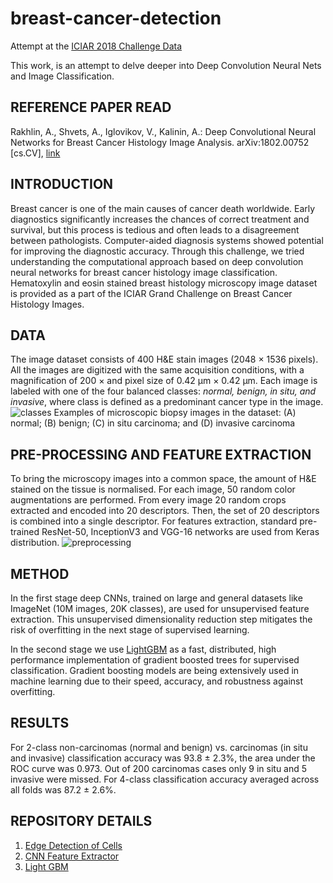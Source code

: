 # breast-cancer-detection
Attempt at the [ICIAR 2018 Challenge Data](https://iciar2018-challenge.grand-challenge.org/)

This work, is an attempt to delve deeper into Deep Convolution Neural Nets and Image Classification.

## REFERENCE PAPER READ
Rakhlin, A., Shvets, A., Iglovikov, V., Kalinin, A.: Deep Convolutional Neural Networks for Breast Cancer Histology Image Analysis. arXiv:1802.00752 [cs.CV], [link](https://arxiv.org/abs/1802.00752)

## INTRODUCTION
Breast cancer is one of the main causes of cancer death worldwide. Early diagnostics significantly increases the chances of correct treatment and survival, but this process is tedious and often leads to a disagreement between pathologists. Computer-aided diagnosis systems showed potential for improving the diagnostic accuracy. Through this challenge, we tried understanding the computational approach based on deep convolution neural networks for breast cancer histology image classification. Hematoxylin and eosin stained breast histology microscopy image dataset is provided as a part of the ICIAR Grand Challenge on Breast Cancer Histology Images.

## DATA
The image dataset consists of 400 H&E stain images (2048 × 1536 pixels). All the images are digitized with the same acquisition conditions, with a magnification of 200 × and pixel size of 0.42 µm × 0.42 µm. Each image is labeled with one of the four balanced classes: *normal, benign, in situ, and invasive*, where class is defined as a predominant cancer type in the image.
![classes](https://github.com/vavaidya/breast-cancer-detection/blob/master/class_example.png)
Examples of microscopic biopsy images in the dataset: (A) normal; (B) benign; (C) in situ carcinoma; and (D) invasive carcinoma

## PRE-PROCESSING AND FEATURE EXTRACTION
To bring the microscopy images into a common space, the amount of H&E stained on the tissue is normalised. For each image, 50 random color augmentations are performed. From every image 20 random crops extracted and encoded into 20 descriptors. Then, the set of 20 descriptors is combined into a single descriptor. For features extraction, standard pre-trained ResNet-50, InceptionV3 and VGG-16 networks are used from Keras distribution.
![preprocessing](https://github.com/vavaidya/breast-cancer-detection/blob/master/Preprocessing_pipeline.png)

## METHOD
In the first stage deep CNNs, trained on large and general datasets like ImageNet (10M images, 20K classes), are used for unsupervised feature extraction. This unsupervised dimensionality reduction step mitigates the risk of overfitting in the next stage of supervised learning.

In the second stage we use [LightGBM](https://lightgbm.readthedocs.io/en/latest/) as a fast, distributed, high performance implementation of gradient boosted trees for supervised classification. Gradient boosting models are being extensively used in machine learning due to their speed, accuracy, and robustness against overfitting.

## RESULTS
For 2-class non-carcinomas (normal and benign) vs. carcinomas (in situ and invasive) classification accuracy was 93.8 ± 2.3%, the area under the ROC curve was 0.973. Out of 200 carcinomas cases only 9 in situ and 5 invasive were missed. For 4-class classification accuracy averaged across all folds was 87.2 ± 2.6%.

## REPOSITORY DETAILS
1. [Edge Detection of Cells](https://github.com/vavaidya/breast-cancer-detection/blob/master/Edge%20Detection%20and%20Hough%20Circle.ipynb)
2. [CNN Feature Extractor](https://github.com/vavaidya/breast-cancer-detection/blob/master/ICIAR2018/feature_extractor.py)
3. [Light GBM](https://github.com/vavaidya/breast-cancer-detection/blob/master/ICIAR2018/train_lgbm.py)
